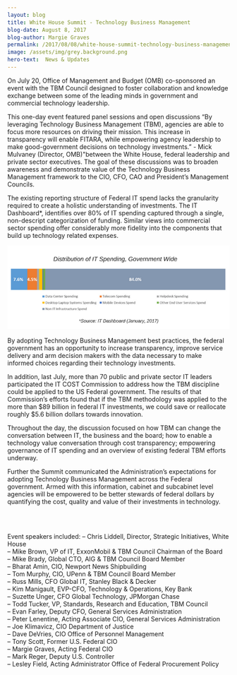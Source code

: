 ```yaml
---
layout: blog
title: White House Summit - Technology Business Management
blog-date: August 8, 2017
blog-author: Margie Graves
permalink: /2017/08/08/white-house-summit-technology-business-management/
image: /assets/img/grey.background.png
hero-text:  News & Updates
---
```

On July 20, Office of Management and Budget (OMB) co-sponsored an event with the TBM Council designed to foster collaboration and knowledge exchange between some of the leading minds in government and commercial technology leadership.

This one-day event featured panel sessions and open discussions “By leveraging Technology Business Management (TBM), agencies are able to focus more resources on driving their mission. This increase in transparency will enable FITARA, while empowering agency leadership to make good-government decisions on technology investments.” - Mick Mulvaney (Director, OMB)"between the White House, federal leadership and private sector executives. The goal of these discussions was to broaden awareness and demonstrate value of the Technology Business Management framework to the CIO, CFO, CAO and President’s Management Councils.

The existing reporting structure of Federal IT spend lacks the granularity required to create a holistic understanding of investments. The IT Dashboard*, identifies over 80% of IT spending captured through a single, non-descript categorization of funding. Similar views into commercial sector spending offer considerably more fidelity into the components that build up technology related expenses.


<img src="/assets/img/blog.2017.08.08.tbm.png">

By adopting Technology Business Management best practices, the federal government has an opportunity to increase transparency, improve service delivery and arm decision makers with the data necessary to make informed choices regarding their technology investments.

In addition, last July, more than 70 public and private sector IT leaders participated the IT COST Commission to address how the TBM discipline could be applied to the US Federal government. The results of that Commission’s efforts found that if the TBM methodology was applied to the more than $89 billion in federal IT investments, we could save or reallocate roughly $5.6 billion dollars towards innovation.

Throughout the day, the discussion focused on how TBM can change the conversation between IT, the business and the board; how to enable a technology value conversation through cost transparency; empowering governance of IT spending and an overview of existing federal TBM efforts underway.

Further the Summit communicated the Administration’s expectations for adopting Technology Business Management across the Federal government. Armed with this information, cabinet and subcabinet level agencies will be empowered to be better stewards of federal dollars by quantifying the cost, quality and value of their investments in technology.

 <BR><BR>

Event speakers included:
– Chris Liddell, Director, Strategic Initiatives, White House<BR>
– Mike Brown, VP of IT, ExxonMobil & TBM Council Chairman of the Board<BR>
– Mike Brady, Global CTO, AIG & TBM Council Board Member<BR>
– Bharat Amin, CIO, Newport News Shipbuilding<BR>
– Tom Murphy, CIO, UPenn & TBM Council Board Member<BR>
– Russ Mills, CFO Global IT, Stanley Black & Decker<BR>
– Kim Manigault, EVP-CFO, Technology & Operations, Key Bank<BR>
– Suzette Unger, CFO Global Technology, JPMorgan Chase<BR>
– Todd Tucker, VP, Standards, Research and Education, TBM Council<BR>
– Evan Farley, Deputy CFO, General Services Administration<BR>
– Peter Lenentine, Acting Associate CIO, General Services Administration<BR>
– Joe Klimavicz, CIO Department of Justice<BR>
– Dave DeVries, CIO Office of Personnel Management<BR>
– Tony Scott, Former U.S. Federal CIO<BR>
– Margie Graves, Acting Federal CIO<BR>
– Mark Reger, Deputy U.S. Controller<BR>
– Lesley Field, Acting Administrator Office of Federal Procurement Policy<BR><BR>
